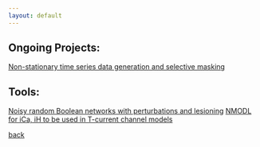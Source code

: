 ```yaml
---
layout: default
---
```



## Ongoing Projects:
[Non-stationary time series data generation and selective masking](link)

## Tools:
[Noisy random Boolean networks with perturbations and lesioning](https://github.com/basakkcgl/RBNsims)
[NMODL for iCa, iH to be used in T-current channel models](link)



<!--
[name](link)
[name](link)
  -->

[back](../index.md)
